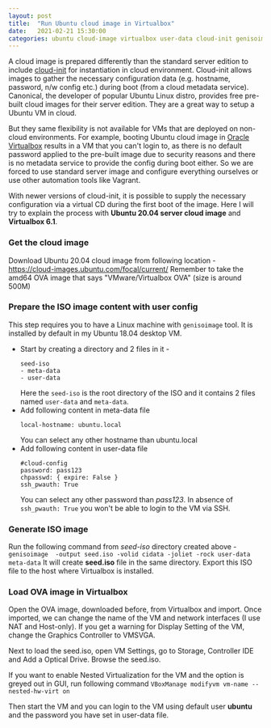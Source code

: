 ```yaml
---
layout: post
title:  "Run Ubuntu cloud image in Virtualbox"
date:   2021-02-21 15:30:00
categories: ubuntu cloud-image virtualbox user-data cloud-init genisoimage
---
```


A cloud image is prepared differently than the standard server edition to include [cloud-init](https://cloudinit.readthedocs.io/en/latest/) for instantiation in cloud environment. Cloud-init allows images to gather the necessary configuration data (e.g. hostname, password, n/w config etc.) during boot (from a cloud metadata service). Canonical, the developer of popular Ubuntu Linux distro, provides free pre-built cloud images for their server edition. They are a great way to setup a Ubuntu VM in cloud.

But they same flexibility is not available for VMs that are deployed on non-cloud environments. For example, booting Ubuntu cloud image in [Oracle Virtualbox](https://www.virtualbox.org/) results in a VM that you can't login to, as there is no default password applied to the pre-built image due to security reasons and there is no metadata service to provide the config during boot either. So we are forced to use standard server image and configure everything ourselves or use other automation tools like Vagrant.

With newer versions of cloud-init, it is possible to supply the necessary configuration via a virtual CD during the first boot of the image. Here I will try to explain the process with **Ubuntu 20.04 server cloud image** and **Virtualbox 6.1**.

### Get the cloud image
Download Ubuntu 20.04 cloud image from following location - https://cloud-images.ubuntu.com/focal/current/
Remember to take the amd64 OVA image that says "VMware/Virtualbox OVA" (size is around 500M)

### Prepare the ISO image content with user config
This step requires you to have a Linux machine with `genisoimage` tool. It is installed by default in my Ubuntu 18.04 desktop VM.
* Start by creating a directory and 2 files in it -
   ```
   seed-iso
   - meta-data
   - user-data
   ```
   Here the `seed-iso` is the root directory of the ISO and it contains 2 files named `user-data` and `meta-data`.
* Add following content in meta-data file
   ```
   local-hostname: ubuntu.local
   ```
   You can select any other hostname than ubuntu.local
* Add following content in user-data file
   ```
   #cloud-config
   password: pass123
   chpasswd: { expire: False }
   ssh_pwauth: True
   ```
   You can select any other password than *pass123*. In absence of `ssh_pwauth: True` you won't be able to login to the VM via SSH.

### Generate ISO image
Run the following command from *seed-iso* directory created above -
`genisoimage  -output seed.iso -volid cidata -joliet -rock user-data meta-data`
It will create **seed.iso** file in the same directory. Export this ISO file to the host where Virtualbox is installed.

### Load OVA image in Virtualbox
Open the OVA image, downloaded before, from Virtualbox and import. Once imported, we can change the name of the VM and network interfaces (I use NAT and Host-only). If you get a warning for Display Setting of the VM, change the Graphics Controller to VMSVGA.

Next to load the seed.iso, open VM Settings, go to Storage, Controller IDE and Add a Optical Drive. Browse the seed.iso.

If you want to enable Nested Virtualization for the VM and the option is greyed out in GUI, run following command `VBoxManage modifyvm vm-name --nested-hw-virt on`

Then start the VM and you can login to the VM using default user **ubuntu** and the password you have set in user-data file.

